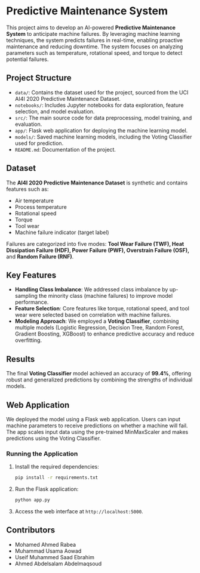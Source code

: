 # Predictive Maintenance System

This project aims to develop an AI-powered **Predictive Maintenance System** to anticipate machine failures. By leveraging machine learning techniques, the system predicts failures in real-time, enabling proactive maintenance and reducing downtime. The system focuses on analyzing parameters such as temperature, rotational speed, and torque to detect potential failures.

## Project Structure

- `data/`: Contains the dataset used for the project, sourced from the UCI AI4I 2020 Predictive Maintenance Dataset.
- `notebooks/`: Includes Jupyter notebooks for data exploration, feature selection, and model evaluation.
- `src/`: The main source code for data preprocessing, model training, and evaluation.
- `app/`: Flask web application for deploying the machine learning model.
- `models/`: Saved machine learning models, including the Voting Classifier used for prediction.
- `README.md`: Documentation of the project.

## Dataset

The **AI4I 2020 Predictive Maintenance Dataset** is synthetic and contains features such as:

- Air temperature
- Process temperature
- Rotational speed
- Torque
- Tool wear
- Machine failure indicator (target label)

Failures are categorized into five modes: **Tool Wear Failure (TWF), Heat Dissipation Failure (HDF), Power Failure (PWF), Overstrain Failure (OSF),** and **Random Failure (RNF)**.

## Key Features

- **Handling Class Imbalance**: We addressed class imbalance by up-sampling the minority class (machine failures) to improve model performance.
- **Feature Selection**: Core features like torque, rotational speed, and tool wear were selected based on correlation with machine failures.
- **Modeling Approach**: We employed a **Voting Classifier**, combining multiple models (Logistic Regression, Decision Tree, Random Forest, Gradient Boosting, XGBoost) to enhance predictive accuracy and reduce overfitting.

## Results

The final **Voting Classifier** model achieved an accuracy of **99.4%**, offering robust and generalized predictions by combining the strengths of individual models.

## Web Application

We deployed the model using a Flask web application. Users can input machine parameters to receive predictions on whether a machine will fail. The app scales input data using the pre-trained MinMaxScaler and makes predictions using the Voting Classifier.

### Running the Application

1. Install the required dependencies:
    ```bash
    pip install -r requirements.txt
    ```

2. Run the Flask application:
    ```bash
    python app.py
    ```

3. Access the web interface at `http://localhost:5000`.

## Contributors

- Mohamed Ahmed Rabea
- Muhammad Usama Aowad
- Useif Muhammed Saad Ebrahim
- Ahmed Abdelsalam Abdelmaqsoud
